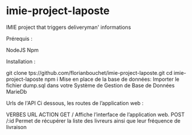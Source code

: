 # imie-project-laposte
IMIE project that triggers deliveryman' informations

Prérequis :

NodeJS
Npm

Installation :

git clone tps://github.com/florianbouchet/imie-project-laposte.git
cd imie-project-laposte
npm i
Mise en place de la base de données: Importer le fichier dump.sql dans votre Système de Gestion de Base de Données MarieDb

Urls de l'API
Ci dessous, les routes de l’application web :

VERBES	URL	ACTION
GET	/	Affiche l’interface de l’application web.
POST	/:id	Permet de récupérer la liste des livreurs ainsi que leur fréquence de livraison

